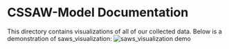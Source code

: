 # CSSAW-Model Documentation

This directory contains visualizations of all of our collected data. Below is a demonstration of saws_visualization:
![saws_visualization demo](saws_demo.gif) 